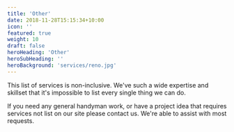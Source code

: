 ```yaml
---
title: 'Other'
date: 2018-11-28T15:15:34+10:00
icon: ''
featured: true
weight: 10
draft: false
heroHeading: 'Other'
heroSubHeading: ''
heroBackground: 'services/reno.jpg'
---
```


This list of services is non-inclusive. We've such a wide expertise and skillset that it's impossible to list every single thing we can do.

If you need any general handyman work, or have a project idea that requires services not list on our site please contact us. We're able to assist with most requests.
